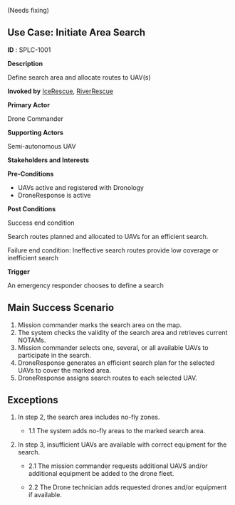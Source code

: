 (Needs fixing)

## Use Case: Initiate Area Search

**ID** : SPLC-1001

**Description**

Define search area and allocate routes to UAV(s)

**Invoked by**
[IceRescue](../main/IceRescue.md), [RiverRescue](../main/RiverRescue.md)

**Primary Actor**

Drone Commander

**Supporting Actors**

Semi-autonomous UAV

**Stakeholders and Interests**

**Pre-Conditions**

- UAVs active and registered with Dronology
- DroneResponse is active

**Post Conditions**

Success end condition

Search routes planned and allocated to UAVs for an efficient search.

Failure end condition:
 Ineffective search routes provide low coverage or inefficient search

**Trigger**

An emergency responder chooses to define a search

## Main Success Scenario

1. Mission commander marks the search area on the map.
2. The system checks the validity of the search area and retrieves current NOTAMs.
3. Mission commander selects one, several, or all available UAVs to participate in the search.
4. DroneResponse generates an efficient search plan for the selected UAVs to cover the marked area.
5. DroneResponse assigns search routes to each selected UAV.

## Exceptions

1. In step 2, the search area includes no-fly zones.

   * 1.1 The system adds no-fly areas to the marked search area.

2. In step 3, insufficient UAVs are available with correct equipment for the search.

   * 2.1 The mission commander requests additional UAVS and/or additional equipment be added to the drone fleet.

   * 2.2 The Drone technician adds requested drones and/or equipment if available.
